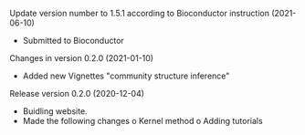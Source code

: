 Update version number to 1.5.1 according to Bioconductor instruction (2021-06-10)
+ Submitted to Bioconductor

Changes in version 0.2.0 (2021-01-10)
+ Added new Vignettes "community structure inference"

Release version 0.2.0 (2020-12-04)
+ Buidling website. 
+ Made the following changes
  o Kernel method
  o Adding tutorials
